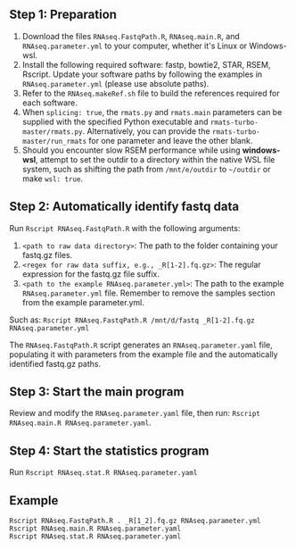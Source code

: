 ## Step 1: Preparation

1. Download the files `RNAseq.FastqPath.R`, `RNAseq.main.R`, and `RNAseq.parameter.yml` to your computer, whether it's Linux or Windows-wsl.  
2. Install the following required software: fastp, bowtie2, STAR, RSEM, Rscript. Update your software paths by following the examples in `RNAseq.parameter.yml` (please use absolute paths).  
3. Refer to the `RNAseq.makeRef.sh` file to build the references required for each software.  
4. When `splicing: true`, the `rmats.py` and `rmats.main` parameters can be supplied with the specified Python executable and `rmats-turbo-master/rmats.py`. Alternatively, you can provide the `rmats-turbo-master/run_rmats` for one parameter and leave the other blank.  
5. Should you encounter slow RSEM performance while using **windows-wsl**, attempt to set the outdir to a directory within the native WSL file system, such as shifting the path from `/mnt/e/outdir` to `~/outdir` or make `wsl: true`.

## Step 2: Automatically identify fastq data

Run `Rscript RNAseq.FastqPath.R` with the following arguments:  
1. `<path to raw data directory>`: The path to the folder containing your fastq.gz files.  
2. `<regex for raw data suffix, e.g., _R[1-2].fq.gz>`: The regular expression for the fastq.gz file suffix.  
3. `<path to the example RNAseq.parameter.yml>`: The path to the example `RNAseq.parameter.yml` file. Remember to remove the samples section from the example parameter.yml.  
  
Such as: `Rscript RNAseq.FastqPath.R /mnt/d/fastq _R[1-2].fq.gz RNAseq.parameter.yml`  
  
The `RNAseq.FastqPath.R` script generates an `RNAseq.parameter.yaml` file, populating it with parameters from the example file and the automatically identified fastq.gz paths.  

## Step 3: Start the main program

Review and modify the `RNAseq.parameter.yaml` file, then run: `Rscript RNAseq.main.R RNAseq.parameter.yaml`.  

## Step 4: Start the statistics program

Run `Rscript RNAseq.stat.R RNAseq.parameter.yaml`

## Example

`Rscript RNAseq.FastqPath.R . _R[1_2].fq.gz RNAseq.parameter.yml`  
`Rscript RNAseq.main.R RNAseq.parameter.yaml`  
`Rscript RNAseq.stat.R RNAseq.parameter.yaml`
